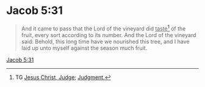 # Jacob 5:31

> And it came to pass that the Lord of the vineyard did <u>taste</u>[^a] of the fruit, every sort according to its number. And the Lord of the vineyard said: Behold, this long time have we nourished this tree, and I have laid up unto myself against the season much fruit.

[Jacob 5:31](https://www.churchofjesuschrist.org/study/scriptures/bofm/jacob/5?lang=eng&id=p31#p31)


[^a]: TG [Jesus Christ, Judge](https://www.churchofjesuschrist.org/study/scriptures/tg/jesus-christ-judge?lang=eng); [Judgment.](https://www.churchofjesuschrist.org/study/scriptures/tg/judgment?lang=eng)
